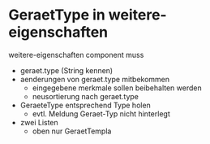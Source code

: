 GeraetType in weitere-eigenschaften
==============

weitere-eigenschaften component muss
- geraet.type (String kennen)
- aenderungen von geraet.type mitbekommen
	- eingegebene merkmale sollen beibehalten werden
	- neusortierung nach geraet.type
- GeraeteType entsprechend Type holen
	- evtl. Meldung Geraet-Typ nicht hinterlegt
- zwei Listen
	- oben nur GeraetTempla